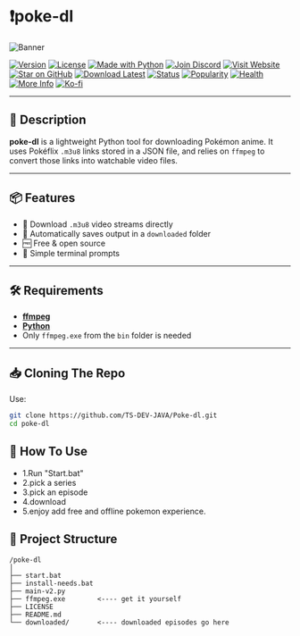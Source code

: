 # ❗poke-dl

![Banner](https://files.catbox.moe/cyrinw.png)

[![Version](https://img.shields.io/badge/Version-1.01-yellow?style=for-the-badge&logo=semver)]()
[![License](https://img.shields.io/badge/License-Apache%202.0-blue?style=for-the-badge&logo=apache)](https://www.apache.org/licenses/LICENSE-2.0)
[![Made with Python](https://img.shields.io/badge/Made%20with-Python-FFD43B?style=for-the-badge&logo=python&logoColor=3776AB)]()
[![Join Discord](https://img.shields.io/badge/Join-Discord-5865F2?logo=discord&style=for-the-badge)](https://discord.gg/your-invite)
[![Visit Website](https://img.shields.io/badge/Website-poke--dl.com-blue?style=for-the-badge&logo=google-chrome)](https://ts-dev-java.github.io/Poke-dl/website/Index.html)
[![Star on GitHub](https://img.shields.io/badge/Star-on%20GitHub-ff69b4?style=for-the-badge&logo=github)](https://github.com/ts-dev-java/poke-dl)
[![Download Latest](https://img.shields.io/badge/Download-Now-success?style=for-the-badge&logo=github)](https://github.com/yourusername/poke-dl/releases/latest)
[![Status](https://img.shields.io/badge/Status-Working-green?style=for-the-badge&logo=checkmarx)]()
[![Popularity](https://img.shields.io/badge/Popularity-Rising-orange?style=for-the-badge&logo=trending-up)]()
[![Health](https://img.shields.io/badge/My%20Hands-Hurting-red?style=for-the-badge&logo=hands-wash)]()
[![More Info](https://img.shields.io/badge/More%20Info-Here-informational?style=for-the-badge&logo=readme)](https://your-info-link.com)
[![Ko-fi](https://img.shields.io/badge/Ko--fi-Donate-ff5e5b?style=for-the-badge&logo=kofi)](https://ko-fi.com/yourusername)

---

## 📝 Description

**poke-dl** is a lightweight Python tool for downloading Pokémon anime. It uses Pokéflix `.m3u8` links stored in a JSON file, and relies on `ffmpeg` to convert those links into watchable video files.

---

## 📦 Features

- 🎥 Download `.m3u8` video streams directly  
- 📁 Automatically saves output in a `downloaded` folder  
- 🆓 Free & open source  
- 💬 Simple terminal prompts  

---

## 🛠️ Requirements

- [**ffmpeg**](https://www.gyan.dev/ffmpeg/builds/ffmpeg-git-essentials.7z)  
- [**Python**](https://www.python.org/ftp/python/3.13.5/python-3.13.5-amd64.exe)
- Only `ffmpeg.exe` from the `bin` folder is needed  

---
## 📥 Cloning The Repo
Use:
```bash
git clone https://github.com/TS-DEV-JAVA/Poke-dl.git
cd poke-dl
```
## 📖 How To Use
- 1.Run "Start.bat"
- 2.pick a series
- 3.pick an episode
- 4.download
- 5.enjoy add free and offline pokemon experience.

## 📁 Project Structure

```text
/poke-dl
│
├── start.bat
├── install-needs.bat
├── main-v2.py
├── ffmpeg.exe        <---- get it yourself
├── LICENSE
├── README.md
└── downloaded/       <---- downloaded episodes go here
